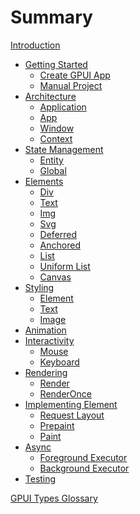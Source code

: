 # Summary

[Introduction](introduction.md)

- [Getting Started](getting-started/index.md)
  - [Create GPUI App](getting-started/create-gpui-app.md)
  - [Manual Project](getting-started/manual-project.md)
- [Architecture](architecture/index.md)
  - [Application](architecture/application.md)
  - [App](architecture/app.md)
  - [Window](architecture/window.md)
  - [Context](architecture/context.md)
- [State Management](state-management/index.md)
  - [Entity](state-management/entity.md)
  - [Global](state-management/global.md)
- [Elements](elements/index.md)
  - [Div](elements/div.md)
  - [Text](elements/text.md)
  - [Img](elements/img.md)
  - [Svg]()
  - [Deferred](elements/deferred.md)
  - [Anchored]()
  - [List]()
  - [Uniform List]()
  - [Canvas]()
- [Styling](styling/index.md)
  - [Element](styling/element.md)
  - [Text](styling/text.md)
  - [Image](styling/image.md)
- [Animation](animation/index.md)
- [Interactivity](interactivity/index.md)
  - [Mouse](interactivity/mouse.md)
  - [Keyboard]()
- [Rendering](rendering/index.md)
  - [Render](rendering/render.md)
  - [RenderOnce](rendering/render-once.md)
- [Implementing Element](implementing-element/index.md)
  - [Request Layout]()
  - [Prepaint]()
  - [Paint]()
- [Async](async/index.md)
  - [Foreground Executor]()
  - [Background Executor]()
- [Testing](testing/index.md)

[GPUI Types Glossary](gpui-types-glossary.md)

